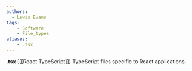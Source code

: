 ```yaml
---
authors:
  - Lewis Evans
tags:
    - Software
    - File_types
aliases:
    - .tsx
---
```

**.tsx** ([[React TypeScript]]) TypeScript files specific to React applications.
